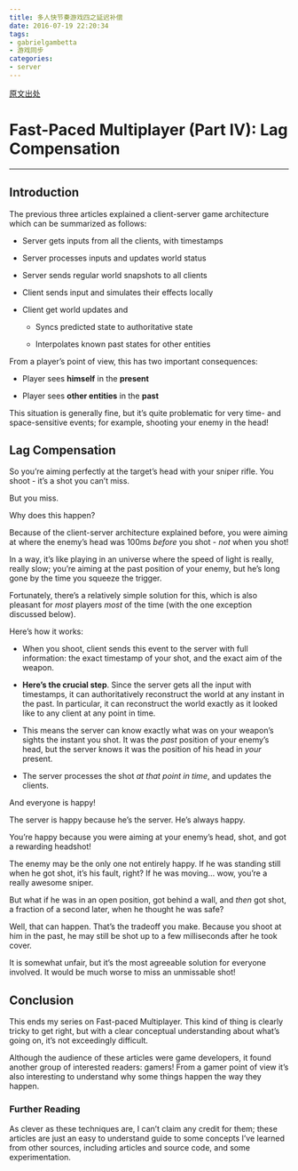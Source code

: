 ```yaml
---
title: 多人快节奏游戏四之延迟补偿
date: 2016-07-19 22:20:34
tags:
- gabrielgambetta
- 游戏同步
categories:
- server
---
```


[原文出处](http://www.gabrielgambetta.com/lag-compensation.html)

<h1 class="title">Fast-Paced Multiplayer (Part IV): Lag Compensation</h1>

------------------

<h2 id="introduction">Introduction</h2>
<p>The previous three articles explained a client-server game architecture which can be summarized as follows:</p>
<ul>
<li><p>Server gets inputs from all the clients, with timestamps</p></li>
<li><p>Server processes inputs and updates world status</p></li>
<li><p>Server sends regular world snapshots to all clients</p></li>
<li><p>Client sends input and simulates their effects locally</p></li>
<li><p>Client get world updates and</p>
<ul>
<li><p>Syncs predicted state to authoritative state</p></li>
<li><p>Interpolates known past states for other entities</p></li>
</ul></li>
</ul>
<p>From a player’s point of view, this has two important consequences:</p>
<ul>
<li><p>Player sees <strong>himself</strong> in the <strong>present</strong></p></li>
<li><p>Player sees <strong>other entities</strong> in the <strong>past</strong></p></li>
</ul>
<p>This situation is generally fine, but it’s quite problematic for very time- and space-sensitive events; for example, shooting your enemy in the head!</p>
<h2 id="lag-compensation">Lag Compensation</h2>
<p>So you’re aiming perfectly at the target’s head with your sniper rifle. You shoot - it’s a shot you can’t miss.</p>
<p>But you miss.</p>
<p>Why does this happen?</p>
<p>Because of the client-server architecture explained before, you were aiming at where the enemy’s head was 100ms <em>before</em> you shot - <em>not</em> when you shot!</p>
<p>In a way, it’s like playing in an universe where the speed of light is really, really slow; you’re aiming at the past position of your enemy, but he’s long gone by the time you squeeze the trigger.</p>
<p>Fortunately, there’s a relatively simple solution for this, which is also pleasant for <em>most</em> players <em>most</em> of the time (with the one exception discussed below).</p>
<p>Here’s how it works:</p>
<ul>
<li><p>When you shoot, client sends this event to the server with full information: the exact timestamp of your shot, and the exact aim of the weapon.</p></li>
<li><p><strong>Here’s the crucial step</strong>. Since the server gets all the input with timestamps, it can authoritatively reconstruct the world at any instant in the past. In particular, it can reconstruct the world exactly as it looked like to any client at any point in time.</p></li>
<li><p>This means the server can know exactly what was on your weapon’s sights the instant you shot. It was the <em>past</em> position of your enemy’s head, but the server knows it was the position of his head in <em>your</em> present.</p></li>
<li><p>The server processes the shot <em>at that point in time</em>, and updates the clients.</p></li>
</ul>
<p>And everyone is happy!</p>
<p>The server is happy because he’s the server. He’s always happy.</p>
<p>You’re happy because you were aiming at your enemy’s head, shot, and got a rewarding headshot!</p>
<p>The enemy may be the only one not entirely happy. If he was standing still when he got shot, it’s his fault, right? If he was moving… wow, you’re a really awesome sniper.</p>
<p>But what if he was in an open position, got behind a wall, and <em>then</em> got shot, a fraction of a second later, when he thought he was safe?</p>
<p>Well, that can happen. That’s the tradeoff you make. Because you shoot at him in the past, he may still be shot up to a few milliseconds after he took cover.</p>
<p>It is somewhat unfair, but it’s the most agreeable solution for everyone involved. It would be much worse to miss an unmissable shot!</p>
<h2 id="conclusion">Conclusion</h2>
<p>This ends my series on Fast-paced Multiplayer. This kind of thing is clearly tricky to get right, but with a clear conceptual understanding about what’s going on, it’s not exceedingly difficult.</p>
<p>Although the audience of these articles were game developers, it found another group of interested readers: gamers! From a gamer point of view it’s also interesting to understand why some things happen the way they happen.</p>
<h3 id="further-reading">Further Reading</h3>
<p>As clever as these techniques are, I can’t claim any credit for them; these articles are just an easy to understand guide to some concepts I’ve learned from other sources, including articles and source code, and some experimentation.</p>